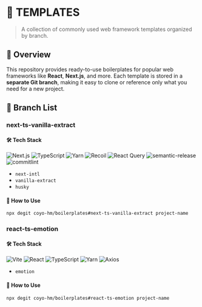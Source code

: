 # 🧩 TEMPLATES

> A collection of commonly used web framework templates organized by branch.

## 📁 Overview

This repository provides ready-to-use boilerplates for popular web frameworks like **React**, **Next.js**, and more.
Each template is stored in a **separate Git branch**, making it easy to clone or reference only what you need for a new
project.

## 🌿 Branch List

### next-ts-vanilla-extract

#### 🛠 Tech Stack
![Next.js](https://img.shields.io/badge/Next.js-black?style=for-the-badge&logo=next.js)
![TypeScript](https://img.shields.io/badge/TypeScript-007ACC?style=for-the-badge&logo=typescript&logoColor=white)
![Yarn](https://img.shields.io/badge/yarn-2C8EBB?style=for-the-badge&logo=yarn&logoColor=white)
![Recoil](https://img.shields.io/badge/recoil-3578E5?style=for-the-badge&logo=recoil&logoColor=white)
![React Query](https://img.shields.io/badge/reactquery-FF4154?style=for-the-badge&logo=reactquery&logoColor=white)
![semantic-release](https://img.shields.io/badge/semanticrelease-494949?style=for-the-badge&logo=semanticrelease&logoColor=white)
![commitlint](https://img.shields.io/badge/commitlint-000000?style=for-the-badge&logo=commitlint&logoColor=white)

* `next-intl`
* `vanilla-extract`
* `husky`



#### 🚀 How to Use
```bash
npx degit coyo-hm/boilerplates#next-ts-vanilla-extract project-name 
```


### react-ts-emotion
#### 🛠 Tech Stack

![Vite](https://img.shields.io/badge/vite-646CFF?style=for-the-badge&logo=vite&logoColor=white)
![React](https://img.shields.io/badge/React-20232A?style=for-the-badge&logo=react&logoColor=61DAFB)
![TypeScript](https://img.shields.io/badge/TypeScript-007ACC?style=for-the-badge&logo=typescript&logoColor=white)
![Yarn](https://img.shields.io/badge/yarn-2C8EBB?style=for-the-badge&logo=yarn&logoColor=white)
![Axios](https://img.shields.io/badge/axios-5A29E4?style=for-the-badge&logo=axios&logoColor=white)

* `emotion`


#### 🚀 How to Use
```bash
npx degit coyo-hm/boilerplates#react-ts-emotion project-name 
```